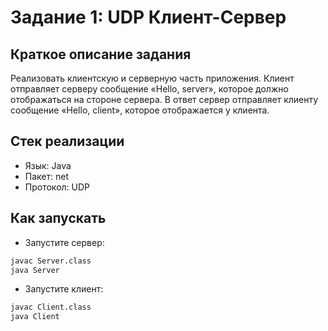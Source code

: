 # Задание 1: UDP Клиент-Сервер

## Краткое описание задания

Реализовать клиентскую и серверную часть приложения. Клиент отправляет серверу сообщение «Hello, server», которое должно отображаться на стороне сервера. В ответ сервер отправляет клиенту сообщение «Hello, client», которое отображается у клиента.

## Стек реализации

- Язык: Java
- Пакет: net
- Протокол: UDP

## Как запускать

* Запустите сервер:

```bash
javac Server.class
java Server
```

* Запустите клиент:

```bash
javac Client.class
java Client
```